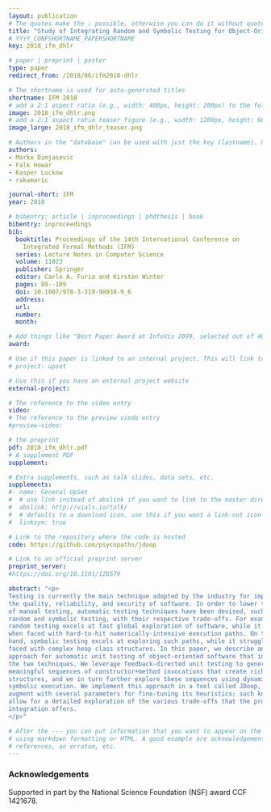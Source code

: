 ```yaml
---
layout: publication
# The quotes make the : possible, otherwise you can do it without quotes
title: "Study of Integrating Random and Symbolic Testing for Object-Oriented Software"
# YYYY_CONFSHORTNAME_PAPERSHORTNAME
key: 2018_ifm_dhlr

# paper | preprint | poster
type: paper
redirect_from: /2018/06/ifm2018-dhlr

# The shortname is used for auto-generated titles
shortname: IFM 2018
# add a 2:1 aspect ratio (e.g., width: 400px, height: 200px) to the folder /assets/images/papers/
image: 2018_ifm_dhlr.png
# add a 2:1 aspect ratio teaser figure (e.g., width: 1200px, height: 600px) to the folder /assets/images/papers/
image_large: 2018_ifm_dhlr_teaser.png

# Authors in the "database" can be used with just the key (lastname). Others can be written properly.
authors:
- Marko Dimjasevic
- Falk Howar
- Kasper Luckow
- rakamaric

journal-short: IFM
year: 2018

# bibentry: article | inproceedings | phdthesis | book
bibentry: inproceedings
bib:
  booktitle: Proceedings of the 14th International Conference on
    Integrated Formal Methods (IFM)
  series: Lecture Notes in Computer Science
  volume: 11023
  publisher: Springer
  editor: Carlo A. Furia and Kirsten Winter
  pages: 89--109
  doi: 10.1007/978-3-319-98938-9_6
  address:
  url:
  number:
  month:

# Add things like "Best Paper Award at InfoVis 2099, selected out of 4000 submissions"
award:

# Use if this paper is linked to an internal project. This will link to the project site
# project: upset

# Use this if you have an external project website
external-project:

# The reference to the video entry
video:
# The reference to the preview viedo entry
#preview-video:

# the preprint
pdf: 2018_ifm_dhlr.pdf
# A supplement PDF
supplement: 

# Extra supplements, such as talk slides, data sets, etc.
supplements:
#- name: General UpSet
#  # use link instead of abslink if you want to link to the master directory
#  abslink: http://vials.io/talk/
#  # defaults to a download icon, use this if you want a link-out icon
#  linksym: true

# Link to the repository where the code is hosted
code: https://github.com/psycopaths/jdoop

# Link to an official preprint server
preprint_server: 
#https://doi.org/10.1101/128579

abstract: "<p>
Testing is currently the main technique adopted by the industry for improving
the quality, reliability, and security of software. In order to lower the cost
of manual testing, automatic testing techniques have been devised, such as
random and symbolic testing, with their respective trade-offs. For example,
random testing excels at fast global exploration of software, while it plateaus
when faced with hard-to-hit numerically-intensive execution paths. On the other
hand, symbolic testing excels at exploring such paths, while it struggles when
faced with complex heap class structures. In this paper, we describe an
approach for automatic unit testing of object-oriented software that integrates
the two techniques. We leverage feedback-directed unit testing to generate
meaningful sequences of constructor+method invocations that create rich heap
structures, and we in turn further explore these sequences using dynamic
symbolic execution. We implement this approach in a tool called JDoop, which we
augment with several parameters for fine-tuning its heuristics; such knobs
allow for a detailed exploration of the various trade-offs that the proposed
integration offers.
</p>"

# After the --- you can put information that you want to appear on the website
# using markdown formatting or HTML. A good example are acknowledgements, extra
# references, an erratum, etc.
---
```

### Acknowledgements

Supported in part by the National Science Foundation (NSF) award CCF 1421678.

